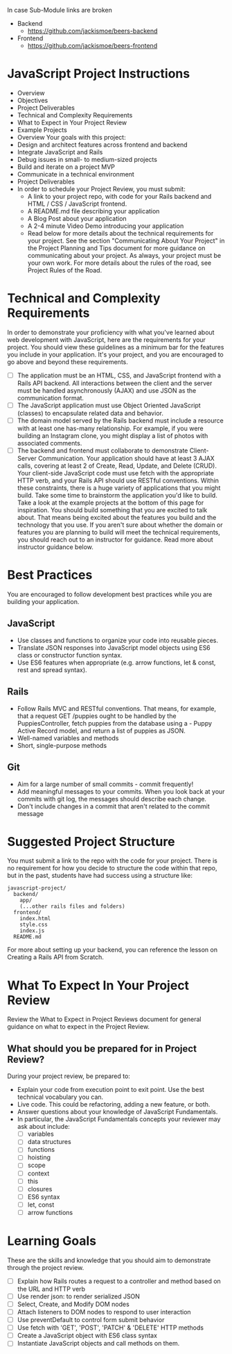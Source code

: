 In case Sub-Module links are broken
* Backend
  - https://github.com/jackismoe/beers-backend
* Frontend
  - https://github.com/jackismoe/beers-frontend

# JavaScript Project Instructions
- Overview
- Objectives
- Project Deliverables
- Technical and Complexity Requirements
- What to Expect in Your Project Review
- Example Projects
- Overview
Your goals with this project:
- Design and architect features across frontend and backend
- Integrate JavaScript and Rails
- Debug issues in small- to medium-sized projects
- Build and iterate on a project MVP
- Communicate in a technical environment
- Project Deliverables
- In order to schedule your Project Review, you must submit:
  - A link to your project repo, with code for your Rails backend and HTML / CSS / JavaScript frontend.
  - A README.md file describing your application
  - A Blog Post about your application
  - A 2-4 minute Video Demo introducing your application
  - Read below for more details about the technical requirements for your project. See the section "Communicating About Your Project" in the Project Planning and Tips document for more guidance on communicating about your project.
As always, your project must be your own work. For more details about the rules of the road, see Project Rules of the Road.
# Technical and Complexity Requirements
In order to demonstrate your proficiency with what you've learned about web development with JavaScript, here are the requirements for your project. You should view these guidelines as a minimum bar for the features you include in your application. It's your project, and you are encouraged to go above and beyond these requirements.
- [ ] The application must be an HTML, CSS, and JavaScript frontend with a Rails API backend. All interactions between the client and the server must be handled asynchronously (AJAX) and use JSON as the communication format.
- [ ] The JavaScript application must use Object Oriented JavaScript (classes) to encapsulate related data and behavior.
- [ ] The domain model served by the Rails backend must include a resource with at least one has-many relationship. For example, if you were building an Instagram clone, you might display a list of photos with associated comments.
- [ ] The backend and frontend must collaborate to demonstrate Client-Server Communication. Your application should have at least 3 AJAX calls, covering at least 2 of Create, Read, Update, and Delete (CRUD). Your client-side JavaScript code must use fetch with the appropriate HTTP verb, and your Rails API should use RESTful conventions.
Within these constraints, there is a huge variety of applications that you might build. Take some time to brainstorm the application you'd like to build. Take a look at the example projects at the bottom of this page for inspiration. You should build something that you are excited to talk about. That means being excited about the features you build and the technology that you use.
If you aren't sure about whether the domain or features you are planning to build will meet the technical requirements, you should reach out to an instructor for guidance. Read more about instructor guidance below.
# Best Practices
You are encouraged to follow development best practices while you are building your application.
## JavaScript
 - Use classes and functions to organize your code into reusable pieces.
 - Translate JSON responses into JavaScript model objects using ES6 class or constructor function syntax.
 - Use ES6 features when appropriate (e.g. arrow functions, let & const, rest and spread syntax).
## Rails
 - Follow Rails MVC and RESTful conventions. That means, for example, that a request GET /puppies ought to be handled by the PuppiesController, fetch puppies from the database using a - Puppy Active Record model, and return a list of puppies as JSON.
 - Well-named variables and methods
 - Short, single-purpose methods
## Git
 - Aim for a large number of small commits - commit frequently!
 - Add meaningful messages to your commits. When you look back at your commits with git log, the messages should describe each change.
 - Don't include changes in a commit that aren't related to the commit message
# Suggested Project Structure
You must submit a link to the repo with the code for your project. There is no requirement for how you decide to structure the code within that repo, but in the past, students have had success using a structure like:
```
javascript-project/
  backend/
    app/
    (...other rails files and folders)
  frontend/
    index.html
    style.css
    index.js
  README.md
```
For more about setting up your backend, you can reference the lesson on Creating a Rails API from Scratch.
# What To Expect In Your Project Review
Review the What to Expect in Project Reviews document for general guidance on what to expect in the Project Review.
## What should you be prepared for in Project Review?
During your project review, be prepared to:
  - Explain your code from execution point to exit point. Use the best technical vocabulary you can.
  - Live code. This could be refactoring, adding a new feature, or both.
  - Answer questions about your knowledge of JavaScript Fundamentals.
  - In particular, the JavaScript Fundamentals concepts your reviewer may ask about include:
    - [ ] variables
    - [ ] data structures
    - [ ] functions
    - [ ] hoisting
    - [ ] scope
    - [ ] context
    - [ ] this
    - [ ] closures
    - [ ] ES6 syntax
    - [ ] let, const
    - [ ] arrow functions
# Learning Goals
These are the skills and knowledge that you should aim to demonstrate through the project review.
  - [ ] Explain how Rails routes a request to a controller and method based on the URL and HTTP verb
  - [ ] Use render json: to render serialized JSON
  - [ ] Select, Create, and Modify DOM nodes
  - [ ] Attach listeners to DOM nodes to respond to user interaction
  - [ ] Use preventDefault to control form submit behavior
  - [ ] Use fetch with 'GET', 'POST', 'PATCH' & 'DELETE' HTTP methods
  - [ ] Create a JavaScript object with ES6 class syntax
  - [ ] Instantiate JavaScript objects and call methods on them.